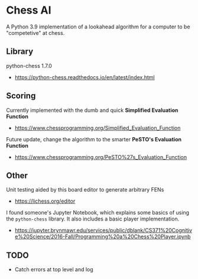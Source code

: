 # Chess AI

A Python 3.9 implementation of a lookahead algorithm for a computer to be "competetive" at chess.

## Library

python-chess 1.7.0

- https://python-chess.readthedocs.io/en/latest/index.html

## Scoring

Currently implemented with the dumb and quick **Simplified Evaluation Function**

- https://www.chessprogramming.org/Simplified_Evaluation_Function

Future update, change the algorithm to the smarter **PeSTO's Evaluation Function**

- https://www.chessprogramming.org/PeSTO%27s_Evaluation_Function

## Other

Unit testing aided by this board editor to generate arbitrary FENs

- https://lichess.org/editor

I found someone's Jupyter Notebook, which explains some basics of using the `python-chess` library. It also includes a
basic player implementation.

- https://jupyter.brynmawr.edu/services/public/dblank/CS371%20Cognitive%20Science/2016-Fall/Programming%20a%20Chess%20Player.ipynb

## TODO

- Catch errors at top level and log

